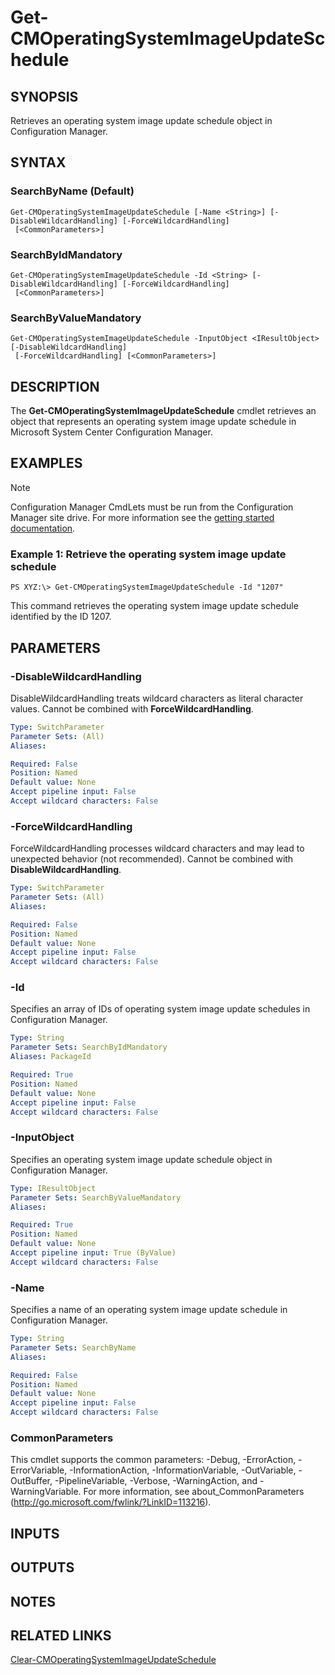 ﻿---
external help file: AdminUI.PS.Osd.dll-Help.xml
ms.assetid: 3057C77C-7B9C-4413-AC06-DF8A17AD448C
online version: https://go.microsoft.com/fwlink/?linkid=833793
schema: 2.0.0
---

# Get-CMOperatingSystemImageUpdateSchedule

## SYNOPSIS
Retrieves an operating system image update schedule object in Configuration Manager.

## SYNTAX

### SearchByName (Default)
```
Get-CMOperatingSystemImageUpdateSchedule [-Name <String>] [-DisableWildcardHandling] [-ForceWildcardHandling]
 [<CommonParameters>]
```

### SearchByIdMandatory
```
Get-CMOperatingSystemImageUpdateSchedule -Id <String> [-DisableWildcardHandling] [-ForceWildcardHandling]
 [<CommonParameters>]
```

### SearchByValueMandatory
```
Get-CMOperatingSystemImageUpdateSchedule -InputObject <IResultObject> [-DisableWildcardHandling]
 [-ForceWildcardHandling] [<CommonParameters>]
```

## DESCRIPTION
The **Get-CMOperatingSystemImageUpdateSchedule** cmdlet retrieves an object that represents an operating system image update schedule in Microsoft System Center Configuration Manager.

## EXAMPLES

> [!NOTE]
> Configuration Manager CmdLets must be run from the Configuration Manager site drive.  For more information see the [getting started documentation](https://docs.microsoft.com/en-us/powershell/sccm/overview).


### Example 1: Retrieve the operating system image update schedule
```
PS XYZ:\> Get-CMOperatingSystemImageUpdateSchedule -Id "1207"
```

This command retrieves the operating system image update schedule identified by the ID 1207.

## PARAMETERS

### -DisableWildcardHandling
DisableWildcardHandling treats wildcard characters as literal character values. Cannot be combined with **ForceWildcardHandling**.

```yaml
Type: SwitchParameter
Parameter Sets: (All)
Aliases: 

Required: False
Position: Named
Default value: None
Accept pipeline input: False
Accept wildcard characters: False
```

### -ForceWildcardHandling
ForceWildcardHandling processes wildcard characters and may lead to unexpected behavior (not recommended). Cannot be combined with **DisableWildcardHandling**.

```yaml
Type: SwitchParameter
Parameter Sets: (All)
Aliases: 

Required: False
Position: Named
Default value: None
Accept pipeline input: False
Accept wildcard characters: False
```

### -Id
Specifies an array of IDs of operating system image update schedules in Configuration Manager.

```yaml
Type: String
Parameter Sets: SearchByIdMandatory
Aliases: PackageId

Required: True
Position: Named
Default value: None
Accept pipeline input: False
Accept wildcard characters: False
```

### -InputObject
Specifies an operating system image update schedule object in Configuration Manager.

```yaml
Type: IResultObject
Parameter Sets: SearchByValueMandatory
Aliases: 

Required: True
Position: Named
Default value: None
Accept pipeline input: True (ByValue)
Accept wildcard characters: False
```

### -Name
Specifies a name of an operating system image update schedule in Configuration Manager.

```yaml
Type: String
Parameter Sets: SearchByName
Aliases: 

Required: False
Position: Named
Default value: None
Accept pipeline input: False
Accept wildcard characters: False
```

### CommonParameters
This cmdlet supports the common parameters: -Debug, -ErrorAction, -ErrorVariable, -InformationAction, -InformationVariable, -OutVariable, -OutBuffer, -PipelineVariable, -Verbose, -WarningAction, and -WarningVariable. For more information, see about_CommonParameters (http://go.microsoft.com/fwlink/?LinkID=113216).

## INPUTS

## OUTPUTS

## NOTES

## RELATED LINKS

[Clear-CMOperatingSystemImageUpdateSchedule](Clear-CMOperatingSystemImageUpdateSchedule.md)


